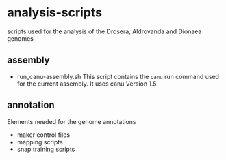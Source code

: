 # analysis-scripts
scripts used for the analysis of the Drosera, Aldrovanda and Dionaea genomes

## assembly

- run_canu-assembly.sh
This script contains the `canu` run command used for the current assembly.
It uses canu Version 1.5

## annotation

Elements needed for the genome annotations
- maker control files
- mapping scripts
- snap training scripts
